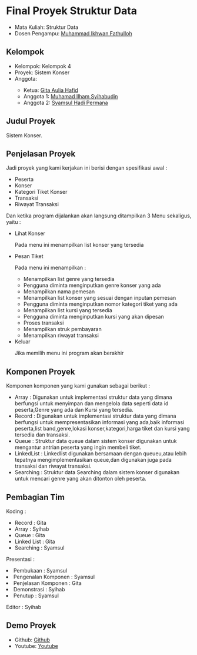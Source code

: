 # Final Proyek Struktur Data
<ul>
  <li>Mata Kuliah: Struktur Data</li>
  <li>Dosen Pengampu: <a href="https://github.com/Muhammad-Ikhwan-Fathulloh">Muhammad Ikhwan Fathulloh</a></li>
</ul>

## Kelompok
<ul>
  <li>Kelompok: Kelompok 4</li>
  <li>Proyek: Sistem Konser</li>
  <li>Anggota:</li>
  <ul>
    <li>Ketua: <a href="https://github.com/gitaaulia05">Gita Aulia Hafid</a></li>
    <li>Anggota 1: <a href="https://github.com/Syihab07">Muhamad Ilham Syihabudin</a></li>
    <li>Anggota 2: <a href="https://github.com/syamsulhadipermana">Syamsul Hadi Permana</a></li>
  </ul>
</ul>

## Judul Proyek
<p>Sistem Konser.</p>

## Penjelasan Proyek
<p>Jadi proyek yang kami kerjakan ini berisi dengan spesifikasi awal : </p>
<ul>
  <li>Peserta</li>
  <li>Konser</li>
  <li>Kategori Tiket Konser</li>
  <li>Transaksi</li>
  <li>Riwayat Transaksi</li>
</ul>

<p>Dan ketika program dijalankan akan langsung ditampilkan 3 Menu sekaligus, yaitu :</p>
<ul>
  <li>Lihat Konser</li>
  <p>Pada menu ini menampilkan list konser yang tersedia</p>
  <p></p>
  <li>Pesan Tiket</li>
  <p>Pada menu ini menampilkan :</p>
   <ul>
    <li>Menampilkan list genre yang tersedia</li>
    <li>Pengguna diminta menginputkan genre konser yang ada</li>
    <li>Menampilkan nama pemesan</li>
    <li>Menampilkan list konser yang sesuai dengan inputan pemesan</li>
    <li>Pengguna diminta menginputkan nomor kategori tiket yang ada</li>
    <li>Menampilkan list kursi yang tersedia</li>
    <li>Pengguna diminta menginputkan kursi yang akan dipesan</li>
    <li>Proses transaksi</li>
    <li>Menampilkan struk pembayaran</li>
    <li>Menampilkan riwayat transaksi</li>
  </ul>
  <li>Keluar</li>
  <p>Jika memilih menu ini program akan berakhir</p>
</ul>

## Komponen Proyek
<p>Komponen komponen yang kami gunakan sebagai berikut :</p>
<ul>
  <li>Array      : Digunakan untuk implementasi struktur data yang dimana berfungsi untuk menyimpan dan mengelola data seperti data id peserta,Genre yang ada dan Kursi yang tersedia.</li>
  <li>Record     : Digunakan untuk implementasi struktur data yang dimana berfungsi untuk mempresentasikan informasi yang ada,baik informasi peserta,list band,genre,lokasi konser,kategori,harga tiket dan kursi yang tersedia dan transaksi.</li>
  <li>Queue      : Struktur data queue dalam sistem konser digunakan untuk mengantur antrian peserta yang ingin membeli tiket.</li>
  <li>LinkedList : Linkedlist digunakan bersamaan dengan queueu,atau lebih tepatnya mengimplementasikan queue,dan digunakan juga pada transaksi dan riwayat transaksi.</li>
  <li>Searching  : Struktur data Searching dalam sistem konser digunakan untuk mencari genre yang akan ditonton oleh peserta.</li>
</ul>


## Pembagian Tim
<p>Koding : </p>
<ul>
  <li>Record      : Gita</li>
  <li>Array       : Syihab</li>
  <li>Queue       : Gita</li>
  <li>Linked List : Gita</li>
  <li>Searching   : Syamsul</li>
</ul>
<p></p>
<p>Presentasi : </p>
  <li>Pembukaan                 : Syamsul</li>
  <li>Pengenalan Komponen       : Syamsul</li>
  <li>Penjelasan Komponen       : Gita</li>
  <li>Demonstrasi               : Syihab</li>
  <li>Penutup                   : Syamsul</li>
</ul>
<p></p>
<P>Editor : Syihab</P>

## Demo Proyek
<ul>
  <li>Github: <a href="https://github.com/gitaaulia05/Sistem-Konser">Github</a></li>
  <li>Youtube: <a href="https://youtu.be/y-awav2TkLM">Youtube</a></li>
</ul>
